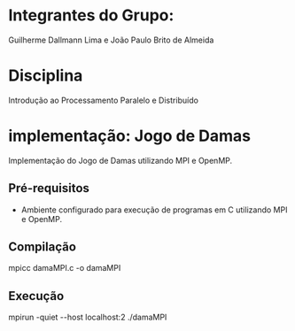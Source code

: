 # Integrantes do Grupo:
Guilherme Dallmann Lima e João Paulo Brito de Almeida

# Disciplina
Introdução ao Processamento Paralelo  e Distribuído

# implementação: Jogo de Damas
Implementação do Jogo de Damas utilizando MPI e OpenMP.

## Pré-requisitos

- Ambiente configurado para execução de programas em C utilizando MPI e OpenMP.

## Compilação

mpicc damaMPI.c -o damaMPI

## Execução

mpirun -quiet --host localhost:2 ./damaMPI
